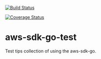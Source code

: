 [![Build Status](https://travis-ci.org/ohsawa0515/aws-sdk-go-test.svg?branch=master)](https://travis-ci.org/ohsawa0515/aws-sdk-go-test)

[![Coverage Status](https://coveralls.io/repos/github/ohsawa0515/aws-sdk-go-test/badge.svg?branch=master)](https://coveralls.io/github/ohsawa0515/aws-sdk-go-test?branch=master)

aws-sdk-go-test
===
Test tips collection of using the aws-sdk-go.
